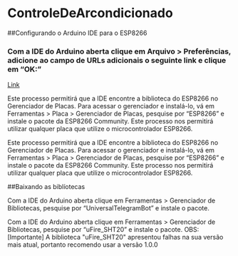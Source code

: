 # ControleDeArcondicionado

##Configurando o Arduino IDE para o ESP8266

### Com a IDE do Arduino aberta clique em Arquivo > Preferências, adicione ao campo de URLs adicionais o seguinte link e clique em “OK:”

[Link](http://arduino.esp8266.com/stable/package_esp8266com_index.json)

 Este processo permitirá que a IDE encontre a biblioteca do ESP8266 no Gerenciador de Placas. Para acessar o gerenciador e instalá-lo, vá em Ferramentas > Placa > Gerenciador de Placas, pesquise por “ESP8266” e instale o pacote da ESP8266 Community. Este processo nos permitirá utilizar qualquer placa que utilize o microcontrolador ESP8266.

 Este processo permitirá que a IDE encontre a biblioteca do ESP8266 no Gerenciador de Placas. Para acessar o gerenciador e instalá-lo, vá em Ferramentas > Placa > Gerenciador de Placas, pesquise por “ESP8266” e instale o pacote da ESP8266 Community. Este processo nos permitirá utilizar qualquer placa que utilize o microcontrolador ESP8266.

##Baixando as biblíotecas

Com a IDE do Arduino aberta clique em Ferramentas > Gerenciador de Bibliotecas, pesquise por “UniversalTelegramBot” e instale o pacote.

Com a IDE do Arduino aberta clique em Ferramentas > Gerenciador de Bibliotecas, pesquise por “uFire_SHT20” e instale o pacote.
	OBS: [Importante] A biblioteca "uFire_SHT20" apresentou falhas na sua versão mais atual, portanto recomendo usar a versão 1.0.0


